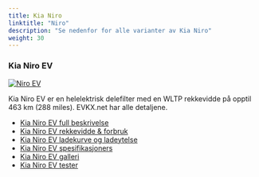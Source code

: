```yaml
---
title: Kia Niro
linktitle: "Niro"
description: "Se nedenfor for alle varianter av Kia Niro"
weight: 30
---
```

### Kia Niro EV

<a href="niro_ev/"><img src="https://media.evkx.net/multimedia/models/kia/niro/niro_ev/main_1_st.jpg" class="img-fluid" alt="Niro EV" ></a>

Kia Niro EV er en helelektrisk delefilter med en WLTP rekkevidde på opptil 463 km (288 miles). EVKX.net har alle detaljene. 

- [Kia Niro EV full beskrivelse](niro_ev/)
- [Kia Niro EV rekkevidde & forbruk](niro_ev/rangeandconsumption)
- [Kia Niro EV ladekurve og ladeytelse](niro_ev/chargingcurve)
- [Kia Niro EV spesifikasjoners](niro_ev/specifications)
- [Kia Niro EV galleri](niro_ev/gallery)
- [Kia Niro EV tester](niro_ev/reviews)

